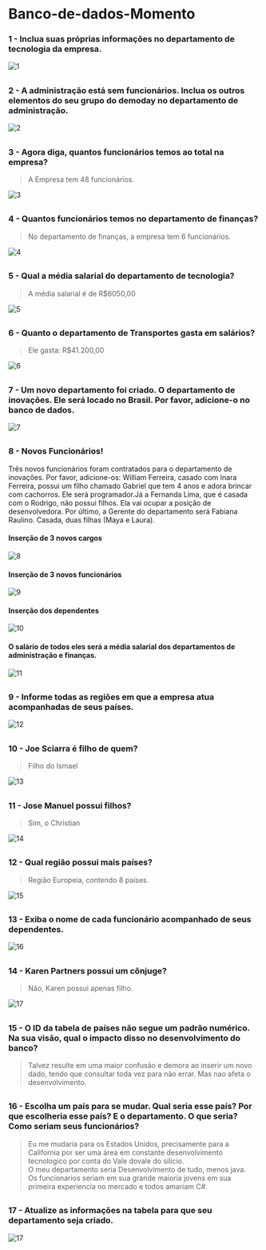 # Banco-de-dados-Momento

<h3> 1 - Inclua suas próprias informações no departamento de tecnologia da empresa. </h3>

![1](https://user-images.githubusercontent.com/92994715/200075623-1436772c-8cf7-4d8c-98f3-d2661869c446.png)
##

<h3> 2 -  A administração está sem funcionários. Inclua os outros elementos do seu grupo do demoday no departamento de administração. </h3>

![2](https://user-images.githubusercontent.com/92994715/200076184-c8ff6204-346d-4375-b2bf-80bbc24b48a8.png)
##

<h3> 3 -  Agora diga, quantos funcionários temos ao total na empresa? </h3>

> A Empresa tem 48 funcionários.


![3](https://user-images.githubusercontent.com/92994715/200076436-81c4a947-c46b-4b9a-857b-0449181fc761.png)
##

<h3> 4 -  Quantos funcionários temos no departamento de finanças? </h3>

> No departamento de finanças, a empresa tem 6 funcionários.

![4](https://user-images.githubusercontent.com/92994715/200076936-4f155120-0b42-44fb-aa4c-40d10328b03d.png)
##

<h3> 5 -  Qual a média salarial do departamento de tecnologia? </h3>

> A média salarial é de R$6050,00

![5](https://user-images.githubusercontent.com/92994715/200077452-5d144bf9-db35-4a05-a13d-697fde19c00d.png)
##

<h3> 6 - Quanto o departamento de Transportes gasta em salários? </h3>

> Ele gasta: R$41.200,00

![6](https://user-images.githubusercontent.com/92994715/200077813-b35af5be-c601-404d-9734-b5eb8cac6673.png)
##

<h3> 7 -   Um novo departamento foi criado. O departamento de inovações. Ele será locado no Brasil. Por favor, adicione-o no banco de dados. </h3>

![7](https://user-images.githubusercontent.com/92994715/200077970-a30e318e-5b89-4673-8408-f0e84d2062c4.png)
##

<h3> 8 -  Novos Funcionários! </h3>
Três novos funcionários foram contratados para o departamento de inovações. Por favor, adicione-os: William Ferreira, casado com Inara Ferreira, possui um filho chamado Gabriel que tem 4 anos e adora brincar com cachorros. Ele será programador.Já a Fernanda Lima, que é casada com o Rodrigo, não possui filhos. Ela vai ocupar a posição de desenvolvedora.  Por último, a Gerente do departamento será Fabiana Raulino. Casada, duas filhas (Maya e Laura). 

<h4> Inserção de 3 novos cargos </h4>

![8](https://user-images.githubusercontent.com/92994715/200078213-cb5e83a1-d7a4-4469-83eb-b694455cf37a.png)

<h4> Inserção de 3 novos funcionários </h4>

![9](https://user-images.githubusercontent.com/92994715/200078568-15488744-540e-45e2-9740-41997e54df8c.png)


<h4> Inserção dos dependentes </h4>

![10](https://user-images.githubusercontent.com/92994715/200078675-f4a116c2-499c-4b50-8d99-d8ae1cfa21d0.png)

<h4>O salário de todos eles será a média salarial dos departamentos de administração e finanças. </h4>

![11](https://user-images.githubusercontent.com/92994715/200078942-64b42dd0-f7c3-4192-931b-e5bdc107ddd6.png)

##

<h3> 9 -  Informe todas as regiões em que a empresa atua acompanhadas de seus países. </h3>

![12](https://user-images.githubusercontent.com/92994715/200079570-2fcf79a0-3925-448b-8e0b-4ff5fef11b0a.png)

##

<h3> 10 -  Joe Sciarra é filho de quem? </h3>

>Filho do Ismael

![13](https://user-images.githubusercontent.com/92994715/200079871-a7a9d281-0fff-49c6-a1f2-5d88d75dbdd6.png)

##

<h3> 11 -  Jose Manuel possui filhos? </h3>

> Sim, o Christian

![14](https://user-images.githubusercontent.com/92994715/200080149-4e90815f-8379-4c15-acb2-8998ce43238d.png)

##

<h3> 12 -  Qual região possui mais países? </h3>

> Região Europeia, contendo 8 países.

![15](https://user-images.githubusercontent.com/92994715/200080418-025abca0-8f6b-4d1c-bb02-1dc2221759f5.png)

##


<h3> 13 - Exiba o nome de cada funcionário acompanhado de seus dependentes. </h3>

![16](https://user-images.githubusercontent.com/92994715/200080686-52da42d3-000e-4880-abae-6a49a36411fc.png)

##


<h3> 14 -  Karen Partners possui um cônjuge? </h3>

>Não, Karen possui apenas filho.

![17](https://user-images.githubusercontent.com/92994715/200080834-697d3fe4-2fe4-4684-b45b-107d20732f35.png)
##

<h3> 15 -  O ID da tabela de países não segue um padrão numérico. Na sua visão, qual o impacto disso no desenvolvimento do banco? </h3>

>Talvez resulte em uma maior confusão e demora ao inserir um novo dado, tendo que consultar toda vez para não errar. Mas nao afeta o desenvolvimento.
##

<h3> 16 -  Escolha um país para se mudar. Qual seria esse país? Por que escolheria esse país? E o departamento. O que seria? Como seriam seus funcionários? </h3>

>Eu me mudaria para os Estados Unidos, precisamente para a California por ser uma área em constante desenvolvimento tecnologico por conta do Vale dovale do silício.
> <br> O meu departamento seria Desenvolvimento de tudo, menos java. 
> <br> Os funcionarios seriam em sua grande maioria jovens em sua primeira experiencia no mercado e todos amariam C#.

##

<h3> 17 -  Atualize as informações na tabela para que seu departamento seja criado. </h3>

![17](https://user-images.githubusercontent.com/92994715/200081183-38ebf1bc-5cfc-42cf-848b-b6eaf405f57e.png)

